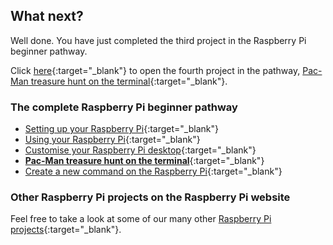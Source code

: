 ## What next?

Well done. You have just completed the third project in the Raspberry Pi beginner pathway.

Click [here](https://projects.raspberrypi.org/en/projects/pacman-terminal){:target="_blank"} to open the fourth project in the pathway, [Pac-Man treasure hunt on the terminal](https://projects.raspberrypi.org/en/projects/pacman-terminal){:target="_blank"}. 

### The complete Raspberry Pi beginner pathway
 
+ [Setting up your Raspberry Pi](https://projects.raspberrypi.org/en/projects/raspberry-pi-setting-up/){:target="_blank"}
+ [Using your Raspberry Pi](https://projects.raspberrypi.org/en/projects/raspberry-pi-using/){:target="_blank"}
+ [Customise your Raspberry Pi desktop](https://projects.raspberrypi.org/en/projects/custom-pi-desktop/){:target="_blank"}
+ [**Pac-Man treasure hunt on the terminal**](https://projects.raspberrypi.org/en/projects/pacman-terminal){:target="_blank"}
+ [Create a new command on the Raspberry Pi](https://projects.raspberrypi.org/en/projects/raspberry-pi-command/){:target="_blank"}

### Other Raspberry Pi projects on the Raspberry Pi website

Feel free to take a look at some of our many other [Raspberry Pi projects](https://projects.raspberrypi.org/en/projects?hardware%5B%5D=raspberry-pi){:target="_blank"}.
